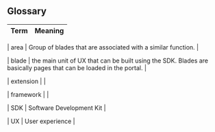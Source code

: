
<a name="portalfxExtensionsBladeHelloWorldGlossary"></a>

<!-- link to this document is [portalfx-extensions-blade-helloWorld-glossary.md]()
-->

## Glossary
| Term | Meaning | 
| --- | --- |

| area | Group of blades that are associated with a similar function.  |

| blade | the main unit of UX that can be built using the SDK. Blades are basically pages that can be loaded in the portal.  |

| extension | |

| framework |  |

| SDK | Software Development Kit |

| UX | User experience |